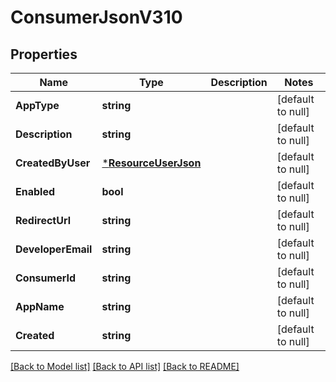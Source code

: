 # ConsumerJsonV310

## Properties
Name | Type | Description | Notes
------------ | ------------- | ------------- | -------------
**AppType** | **string** |  | [default to null]
**Description** | **string** |  | [default to null]
**CreatedByUser** | [***ResourceUserJson**](ResourceUserJSON.md) |  | [default to null]
**Enabled** | **bool** |  | [default to null]
**RedirectUrl** | **string** |  | [default to null]
**DeveloperEmail** | **string** |  | [default to null]
**ConsumerId** | **string** |  | [default to null]
**AppName** | **string** |  | [default to null]
**Created** | **string** |  | [default to null]

[[Back to Model list]](../README.md#documentation-for-models) [[Back to API list]](../README.md#documentation-for-api-endpoints) [[Back to README]](../README.md)


